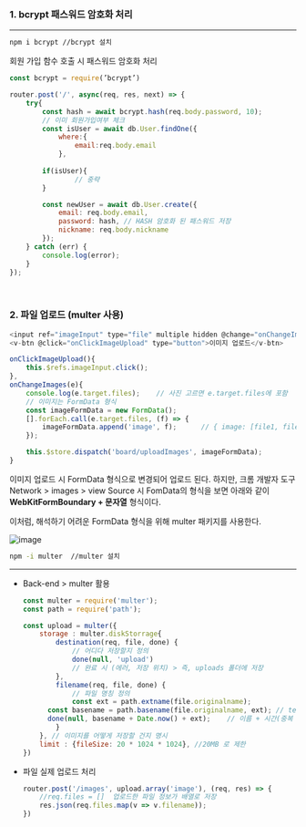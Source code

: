 ### 1. bcrypt 패스워드 암호화 처리
---
```bash
npm i bcrypt //bcrypt 설치
```

회원 가입 함수 호출 시 패스워드 암호화 처리

```jsx
const bcrypt = require(’bcrypt’)

router.post('/', async(req, res, next) => {
	try{
		const hash = await bcrypt.hash(req.body.password, 10);
		// 이미 회원가입여부 체크
		const isUser = await db.User.findOne({
			where:{
				email:req.body.email
			},
			
		if(isUser){
				// 중략
		}

		const newUser = await db.User.create({
			email: req.body.email,
			password: hash, // HASH 암호화 된 패스워드 저장
			nickname: req.body.nickname
		});
	} catch (err) {
		console.log(error);
	}
});
```
<br>

### 2. 파일 업로드 (multer 사용)

```javascript
<input ref="imageInput" type="file" multiple hidden @change="onChangeImages">
<v-btn @click="onClickImageUpload" type="button">이미지 업로드</v-btn>

onClickImageUpload(){
    this.$refs.imageInput.click();
},
onChangeImages(e){
    console.log(e.target.files);    // 사진 고르면 e.target.files에 포함
    // 이미지는 FormData 형식
    const imageFormData = new FormData();
    [].forEach.call(e.target.files, (f) => {
        imageFormData.append('image', f);      // { image: [file1, file2] }
    });

    this.$store.dispatch('board/uploadImages', imageFormData);
}
```

이미지 업로드 시 FormData 형식으로 변경되어 업로드 된다. 하지만, 크롬 개발자 도구 Network > images > view Source 시 FomData의 형식을 보면 아래와 같이 **WebKitFormBoundary + 문자열** 형식이다. 

이처럼, 해석하기 어려운 FormData 형식을 위해 multer 패키지를 사용한다.

![image](https://user-images.githubusercontent.com/57103993/180215594-2ce403ad-06a3-4cc0-9ab9-50f8a4330cec.png)

```bash
npm -i multer  //multer 설치
```

---

- Back-end > multer 활용
    
    ```node.js
    const multer = require('multer');
    const path = require('path');
    
    const upload = multer({
    	storage : multer.diskStorrage{
    		destination(req, file, done) {
    			// 어디다 저장할지 정의
    			done(null, 'upload')
    			// 완료 시 (에러, 저장 위치) > 즉, uploads 폴더에 저장
    		},
    		filename(req, file, done) {
    			// 파일 명칭 정의
    			const ext = path.extname(file.originalname);
          const basename = path.basename(file.originalname, ext); // test.png, basename :test, ext = png
          done(null, basename + Date.now() + ext);    // 이름 + 시간(중복 방지를 위한) + 확장자
    		}
    	}, // 이미지를 어떻게 저장할 건지 명시
    	limit : {fileSize: 20 * 1024 * 1024}, //20MB 로 제한
    })
    ```
    

- 파일 실제 업로드 처리
    
    ```node.js
    router.post('/images', upload.array('image'), (req, res) => {
    	//req.files = []  업로드한 파일 정보가 배열로 저장
    	res.json(req.files.map(v => v.filename));
    })
    ```
<br>
